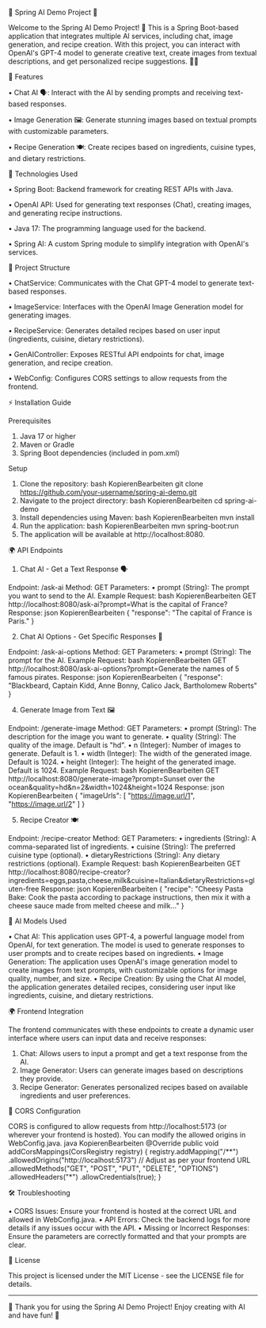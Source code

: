 🌟 Spring AI Demo Project 🤖

Welcome to the Spring AI Demo Project! 🚀 This is a Spring Boot-based application that integrates multiple AI services, including chat, image generation, and recipe creation. With this project, you can interact with OpenAI's GPT-4 model to generate creative text, create images from textual descriptions, and get personalized recipe suggestions. 🍳🍝

🚀 Features

•	Chat AI 🗣️: Interact with the AI by sending prompts and receiving text-based responses.

•	Image Generation 🖼️: Generate stunning images based on textual prompts with customizable parameters.

•	Recipe Generation 🍽️: Create recipes based on ingredients, cuisine types, and dietary restrictions.

🧠 Technologies Used

•	Spring Boot: Backend framework for creating REST APIs with Java.

•	OpenAI API: Used for generating text responses (Chat), creating images, and generating recipe instructions.

•	Java 17: The programming language used for the backend.

•	Spring AI: A custom Spring module to simplify integration with OpenAI's services.

🔧 Project Structure

•	ChatService: Communicates with the Chat GPT-4 model to generate text-based responses.

•	ImageService: Interfaces with the OpenAI Image Generation model for generating images.

•	RecipeService: Generates detailed recipes based on user input (ingredients, cuisine, dietary restrictions).

•	GenAIController: Exposes RESTful API endpoints for chat, image generation, and recipe creation.

•	WebConfig: Configures CORS settings to allow requests from the frontend.

⚡ Installation Guide

Prerequisites

1.	Java 17 or higher
2.	Maven or Gradle
3.	Spring Boot dependencies (included in pom.xml)


Setup

1.	Clone the repository:
bash
KopierenBearbeiten
git clone https://github.com/your-username/spring-ai-demo.git
2.	Navigate to the project directory:
bash
KopierenBearbeiten
cd spring-ai-demo
3.	Install dependencies using Maven:
bash
KopierenBearbeiten
mvn install
4.	Run the application:
bash
KopierenBearbeiten
mvn spring-boot:run
6.	The application will be available at http://localhost:8080.

🌍 API Endpoints
   
1. Chat AI - Get a Text Response 🗣️
   
Endpoint: /ask-ai
Method: GET
Parameters:
•	prompt (String): The prompt you want to send to the AI.
Example Request:
bash
KopierenBearbeiten
GET http://localhost:8080/ask-ai?prompt=What is the capital of France?
Response:
json
KopierenBearbeiten
{
  "response": "The capital of France is Paris."
}

2. Chat AI Options - Get Specific Responses 🎯

Endpoint: /ask-ai-options
Method: GET
Parameters:
•	prompt (String): The prompt for the AI.
Example Request:
bash
KopierenBearbeiten
GET http://localhost:8080/ask-ai-options?prompt=Generate the names of 5 famous pirates.
Response:
json
KopierenBearbeiten
{
  "response": "Blackbeard, Captain Kidd, Anne Bonny, Calico Jack, Bartholomew Roberts"
}

4. Generate Image from Text 🖼️

Endpoint: /generate-image
Method: GET
Parameters:
•	prompt (String): The description for the image you want to generate.
•	quality (String): The quality of the image. Default is "hd".
•	n (Integer): Number of images to generate. Default is 1.
•	width (Integer): The width of the generated image. Default is 1024.
•	height (Integer): The height of the generated image. Default is 1024.
Example Request:
bash
KopierenBearbeiten
GET http://localhost:8080/generate-image?prompt=Sunset over the ocean&quality=hd&n=2&width=1024&height=1024
Response:
json
KopierenBearbeiten
{
  "imageUrls": [
    "https://image.url/1",
    "https://image.url/2"
  ]
}


5. Recipe Creator 🍽️

Endpoint: /recipe-creator
Method: GET
Parameters:
•	ingredients (String): A comma-separated list of ingredients.
•	cuisine (String): The preferred cuisine type (optional).
•	dietaryRestrictions (String): Any dietary restrictions (optional).
Example Request:
bash
KopierenBearbeiten
GET http://localhost:8080/recipe-creator?ingredients=eggs,pasta,cheese,milk&cuisine=Italian&dietaryRestrictions=gluten-free
Response:
json
KopierenBearbeiten
{
  "recipe": "Cheesy Pasta Bake: Cook the pasta according to package instructions, then mix it with a cheese sauce made from melted cheese and milk..."
}


🔑 AI Models Used

•	Chat AI: This application uses GPT-4, a powerful language model from OpenAI, for text generation. The model is used to generate responses to user prompts and to create recipes based on ingredients.
•	Image Generation: The application uses OpenAI's image generation model to create images from text prompts, with customizable options for image quality, number, and size.
•	Recipe Creation: By using the Chat AI model, the application generates detailed recipes, considering user input like ingredients, cuisine, and dietary restrictions.

🌍 Frontend Integration

The frontend communicates with these endpoints to create a dynamic user interface where users can input data and receive responses:
1.	Chat: Allows users to input a prompt and get a text response from the AI.
2.	Image Generator: Users can generate images based on descriptions they provide.
3.	Recipe Generator: Generates personalized recipes based on available ingredients and user preferences.

🔧 CORS Configuration

CORS is configured to allow requests from http://localhost:5173 (or wherever your frontend is hosted). You can modify the allowed origins in WebConfig.java.
java
KopierenBearbeiten
@Override
public void addCorsMappings(CorsRegistry registry) {
    registry.addMapping("/**")
            .allowedOrigins("http://localhost:5173") // Adjust as per your frontend URL
            .allowedMethods("GET", "POST", "PUT", "DELETE", "OPTIONS")
            .allowedHeaders("*")
            .allowCredentials(true);
}

🛠️ Troubleshooting

•	CORS Issues: Ensure your frontend is hosted at the correct URL and allowed in WebConfig.java.
•	API Errors: Check the backend logs for more details if any issues occur with the API.
•	Missing or Incorrect Responses: Ensure the parameters are correctly formatted and that your prompts are clear.

📝 License

This project is licensed under the MIT License - see the LICENSE file for details.
________________________________________
🎉 Thank you for using the Spring AI Demo Project! Enjoy creating with AI and have fun! 🚀




